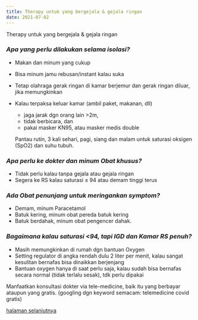 ```yaml
---
title: Therapy untuk yang bergejala & gejala ringan
date: 2021-07-02
---
```


Therapy untuk yang bergejala & gejala ringan

### _Apa yang perlu dilakukan selama isolasi?_

- Makan dan minum yang cukup
- Bisa minum jamu rebusan/instant kalau suka
- Tetap olahraga gerak ringan di kamar
  berjemur dan gerak ringan diluar, jika memungkinkan
- Kalau terpaksa keluar kamar (ambil paket, makanan, dll)

  - jaga jarak dgn orang lain >2m,
  - tidak berbicara, dan
  - pakai masker KN95, atau masker medis double

  Pantau rutin, 3 kali sehari, pagi, siang dan malam untuk saturasi oksigen (SpO2) dan suhu tubuh.

### _Apa perlu ke dokter dan minum Obat khusus?_

- Tidak perlu kalau tanpa gejala atau gejala ringan
- Segera ke RS kalau saturasi ≤ 94 atau demam tinggi terus

### _Ada Obat penunjang untuk meringankan symptom?_

- Demam, minum Paracetamol
- Batuk kering, minum obat pereda batuk kering
- Batuk berdahak, minum obat pengencer dahak.

### _Bagaimana kalau saturasi <94, tapi IGD dan Kamar RS penuh?_

- Masih memungkinkan di rumah dgn bantuan Oxygen
- Setting regulator di angka rendah dulu 2 liter per menit,
  kalau sangat kesulitan bernafas bisa dinaikkan berjenjang
- Bantuan oxygen hanya di saat perlu saja, kalau sudah bisa
  bernafas secara normal (tidak terlalu sesak), tdk perlu dipakai

Manfaatkan konsultasi dokter via tele-medicine, baik itu yang berbayar ataupun yang gratis. (googling dgn keyword semacam: telemedicine covid gratis)

[halaman selanjutnya](/posts/2021/test-covid)

